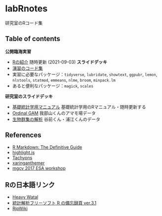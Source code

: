 # labRnotes

研究室のRコード集

## Table of contents

**公開臨海実習**

* [Rの紹介](https://gnishihara.github.io/labRnotes/introduction/introduction.html) 随時更新 (2021-09-03) **スライドデッキ**
* [演習のコード集](https://github.com/gnishihara/2021Kyoten)
* 実習に必要なパッケージ：`tidyverse`, `lubridate`, `showtext`, `ggpubr`, `lemon`, `nlstools`, `statmod`, `emmeans`, `nlme`, `broom`, `minpack.lm`
* あると便利なパッケージ：`magick`, `scales`


**研究室のスライドデッキ**

* [基礎統計学用マニュアル](https://gnishihara.github.io/labRnotes/kisotokei/kisotokei.html) 基礎統計学用のRマニュアル・随時更新する
* [Ordinal GAM](https://gnishihara.github.io/labRnotes/Ordinal_2DGAM/OrdinalGAM.html) 我部山くんのアマモ場データ
* [生物群集の解析](https://gnishihara.github.io/labRnotes/compare_communities/compare_communities.html) 谷前くん・浦江くんのデータ

## References

* [R Markdown: The Definitive Guide](https://bookdown.org/yihui/rmarkdown/)
* [highlight.js](https://highlightjs.org/)
* [Tachyons](https://tachyons.io/)
* [xaringanthemer](https://pkg.garrickadenbuie.com/xaringanthemer/index.html)
* [mgcv 2017 ESA workshop](https://noamross.github.io/mgcv-esa-workshop/)

## Rの日本語リンク

* [Heavy Watal](https://heavywatal.github.io/about.html)
* [統計解析フリーソフト R の備忘録頁 ver.3.1](http://cse.naro.affrc.go.jp/takezawa/r-tips/r.html)
* [RjpWiki](http://www.okadajp.org/RWiki/)

